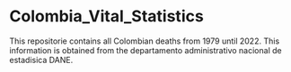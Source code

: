 # Colombia_Vital_Statistics
This repositorie contains all Colombian deaths from 1979 until 2022. This information is obtained from the departamento administrativo nacional de estadisica DANE.
